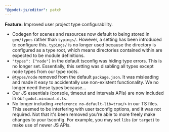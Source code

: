 ```yaml
---
"@godot-js/editor": patch
---
```


**Feature:** Improved user project type configurability.

- Codegen for scenes and resources now default to being stored in
  `gen/types` rather  than `typings/`. However, a setting has been
  introduced to configure this. `typings/` is no longer used
  because the directory is configured as a type root, which means
  directories contained within are expected to be module
  definitions.
- `"types": ["node"]` in the default tsconfig was hiding type errors.
  This is no longer set. Essentially, this setting was disabling
  all types except node types from our type roots.
- `@types/node` removed from the default `package.json`. It was
  misleading and made it easy to accidentally use non-existent
  functionality. We no longer need these types because...
- Our JS essentials (console, timeout and intervals APIs) are now
  included in our `godot.minimal.d.ts`.
- No longer including `<reference no-default-lib=true/>` in our TS
  files. This seemed to be interfering with user tsconfig options,
  and it was not required. Not that it's been removed you're able to
  more freely make changes to your tsconfig. For example, you may set
  `libs` (or `target`) to make use of newer JS APIs.
